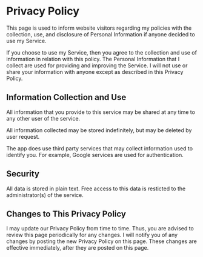 # Privacy Policy
This page is used to inform website visitors regarding my policies with the collection, use, and
disclosure of Personal Information if anyone decided to use my Service.

If you choose to use my Service, then you agree to the collection and use of information in
relation with this policy. The Personal Information that I collect are used for providing and
improving the Service. I will not use or share your information with anyone except as described
in this Privacy Policy.


## Information Collection and Use
All information that you provide to this service may be shared at any time to any other user of the service.

All information collected may be stored indefinitely, but may be deleted by user request.

The app does use third party services that may collect information used to identify you. For example, Google services are used for authentication.


## Security
All data is stored in plain text. Free access to this data is resticted to the administrator(s) of the service.


## Changes to This Privacy Policy
I may update our Privacy Policy from time to time. Thus, you are advised to review this page
periodically for any changes. I will notify you of any changes by posting the new Privacy Policy
on this page. These changes are effective immediately, after they are posted on this page.
